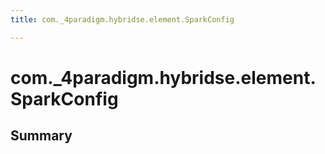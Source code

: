 ```yaml
---
title: com._4paradigm.hybridse.element.SparkConfig

---
```

# com._4paradigm.hybridse.element.SparkConfig



## Summary
